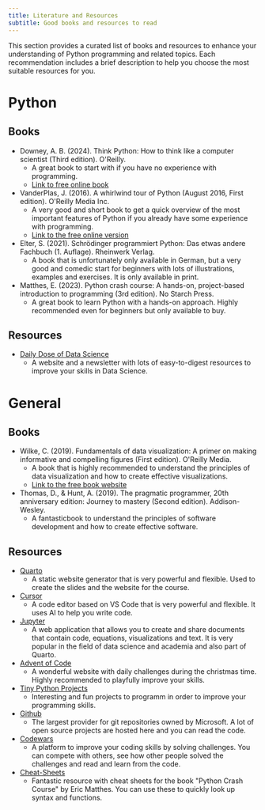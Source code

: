 ```yaml
---
title: Literature and Resources
subtitle: Good books and resources to read
---
```



This section provides a curated list of books and resources to enhance your understanding of Python programming and related topics. Each recommendation includes a brief description to help you choose the most suitable resources for you.

# Python

## Books

-   Downey, A. B. (2024). Think Python: How to think like a computer scientist (Third edition). O'Reilly.
    -   A great book to start with if you have no experience with programming.
    -   [Link to free online book](https://greenteapress.com/wp/think-python-3rd-edition/)
-   VanderPlas, J. (2016). A whirlwind tour of Python (August 2016, First edition). O'Reilly Media Inc.
    -   A very good and short book to get a quick overview of the most important features of Python if you already have some experience with programming.
    -   [Link to the free online version](https://jakevdp.github.io/WhirlwindTourOfPython/)
-   Elter, S. (2021). Schrödinger programmiert Python: Das etwas andere Fachbuch (1. Auflage). Rheinwerk Verlag.
    -   A book that is unfortunately only available in German, but a very good and comedic start for beginners with lots of illustrations, examples and exercises. It is only available in print.
-   Matthes, E. (2023). Python crash course: A hands-on, project-based introduction to programming (3rd edition). No Starch Press.
    -   A great book to learn Python with a hands-on approach. Highly recommended even for beginners but only available to buy.

## Resources

-   [Daily Dose of Data Science](https://www.dailydoseofds.com)
    -   A website and a newsletter with lots of easy-to-digest resources to improve your skills in Data Science.

# General

## Books

-   Wilke, C. (2019). Fundamentals of data visualization: A primer on making informative and compelling figures (First edition). O'Reilly Media.
    -   A book that is highly recommended to understand the principles of data visualization and how to create effective visualizations.
    -   [Link to the free book website](https://clauswilke.com/dataviz/)
-   Thomas, D., & Hunt, A. (2019). The pragmatic programmer, 20th anniversary edition: Journey to mastery (Second edition). Addison-Wesley.
    -   A fantasticbook to understand the principles of software development and how to create effective software.

## Resources

-   [Quarto](https://quarto.org)
    -   A static website generator that is very powerful and flexible. Used to create the slides and the website for the course.
-   [Cursor](https://cursor.sh)
    -   A code editor based on VS Code that is very powerful and flexible. It uses AI to help you write code.
-   [Jupyter](https://jupyter.org)
    -   A web application that allows you to create and share documents that contain code, equations, visualizations and text. It is very popular in the field of data science and academia and also part of Quarto.
-   [Advent of Code](https://adventofcode.com/)
    -   A wonderful website with daily challenges during the christmas time. Highly recommended to playfully improve your skills.
-   [Tiny Python Projects](http://tinypythonprojects.com)
    -   Interesting and fun projects to programm in order to improve your programming skills.
-   [Github](https://github.com)
    -   The largest provider for git repositories owned by Microsoft. A lot of open source projects are hosted here and you can read the code.
-   [Codewars](https://codewars.com)
    -   A platform to improve your coding skills by solving challenges. You can compete with others, see how other people solved the challenges and read and learn from the code.
-   [Cheat-Sheets](https://ehmatthes.github.io/pcc_3e/cheat_sheets/)
    -   Fantastic resource with cheat sheets for the book "Python Crash Course" by Eric Matthes. You can use these to quickly look up syntax and functions.
